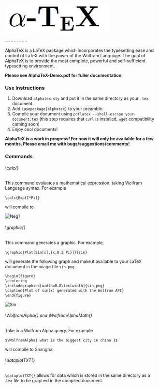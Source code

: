 


![alphatex](https://raw.githubusercontent.com/Akollek/AlphaTeX/master/alphatex.png)

========

AlphaTeX is a LaTeX package which incorporates the typesetting ease and control of LaTeX with the power of the Wolfram Language. The goal of AlphaTeX is to provide the most complete, powerful and self-sufficient typesetting environment.

__Please see AlphaTeX-Demo.pdf for fuller documentation__

### Use Instructions

1. Download `alphatex.sty` and put it in the same directory as your `.tex` document.
2. Add `\usepackage{alphatex}` to your preamble.
3. Compile your document using `pdflatex --shell-escape your-document.tex` (this step requires that `curl` is installed, `wget` compatibility coming soon)
4. Enjoy cool documents!


__AlphaTeX is a work in progress! For now it will only be available for a few months. Please email me with bugs/suggestions/comments!__


### Commands

###### \calc{}

This command evaluates a mathematical expression, taking Wolfram Language syntax. For example 

``` \calc{Exp[I*Pi]} ```

will compile to 

![Neg1](https://raw.githubusercontent.com/Akollek/AlphaTeX/master/calc-example.png)

###### \graphic{}

This command generates a graphic. For example,

``` \graphic{Plot[Sin[x],{x,0,2 Pi}]}{sin} ```

will generate the following graph and make it available to your LaTeX document in the image file `sin.png`.

	\begin{figure} 
	\centering
	\includegraphics[width=0.8\textwidth]{sin.png}
	\caption{Plot of sin(x) generated with the Wolfram API}
	\end{figure}

![Sin](https://raw.githubusercontent.com/Akollek/AlphaTeX/master/pic.png)

###### \WolframAlpha{} and \WolframAlphaMath{}

Take in a Wolfram Alpha query. For example 

``` $\WolframAlpha{ what is the biggest city in china }$ ```

will compile to Shanghai.

###### \dataplotTXT{}

`\dataplotTXT{}` allows for data which is stored in the same directory as a .tex file to be graphed in the compiled document. 


